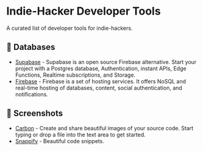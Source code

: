 # Indie-Hacker Developer Tools

A curated list of developer tools for indie-hackers.

## 💾 Databases
- [Supabase](https://supabase.com/) - Supabase is an open source Firebase alternative. Start your project with a Postgres database, Authentication, instant APIs, Edge Functions, Realtime subscriptions, and Storage.
- [Firebase](https://firebase.google.com/) - Firebase is a set of hosting services. It offers NoSQL and real-time hosting of databases, content, social authentication, and notifications.

## 📸 Screenshots
- [Carbon](https://carbon.now.sh/) - Create and share beautiful images of your source code.
Start typing or drop a file into the text area to get started.
- [Snappify](https://snappify.io/) - Beautiful code snippets. 
